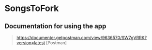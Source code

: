 # SongsToFork

## Documentation for using the app
> https://documenter.getpostman.com/view/9636570/SW7gVRRK?version=latest
[Postman]
